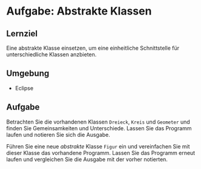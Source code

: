 # Aufgabe: Abstrakte Klassen

## Lernziel

Eine abstrakte Klasse einsetzen, um eine einheitliche Schnittstelle f&uuml;r unterschiedliche Klassen anzbieten.

## Umgebung

  * Eclipse


## Aufgabe

Betrachten Sie die vorhandenen Klassen `Dreieck`, `Kreis` und `Geometer` und finden Sie Gemeinsamkeiten und Unterschiede. Lassen Sie das Programm laufen und notieren Sie sich die Ausgabe.

F&uuml;hren Sie eine neue _abstrakte_ Klasse `Figur` ein und vereinfachen Sie mit dieser Klasse das vorhandene Programm. Lassen Sie das Programm erneut laufen und vergleichen Sie die Ausgabe mit der vorher notierten.
